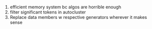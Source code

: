 1. efficient memory system bc algos are horrible enough
2. filter significant tokens in autocluster
3. Replace data members w respective generators wherever it makes sense